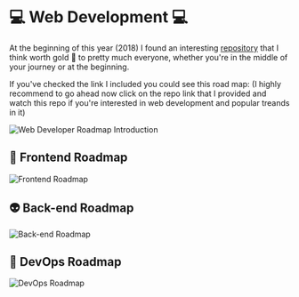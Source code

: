 # :computer: Web Development :computer:

At the beginning of this year (2018) I found an interesting [repository](https://github.com/kamranahmedse/developer-roadmap) that I think worth gold :gem: to pretty much everyone,
whether you're in the middle of your journey or at the beginning.

If you've checked the link I included you could see this road map: (I highly recommend to go ahead now click on the repo link that I provided and watch this repo if you're interested in web development and popular treands in it)

![Web Developer Roadmap Introduction](https://i.imgur.com/OZUOUtI.png)

## :art: Frontend Roadmap

![Frontend Roadmap](https://raw.githubusercontent.com/kamranahmedse/developer-roadmap/master/images/frontend.png)

## :alien: Back-end Roadmap

![Back-end Roadmap](https://raw.githubusercontent.com/kamranahmedse/developer-roadmap/master/images/backend.png)

## :construction_worker: DevOps Roadmap

![DevOps Roadmap](https://raw.githubusercontent.com/kamranahmedse/developer-roadmap/master/images/devops.png)
